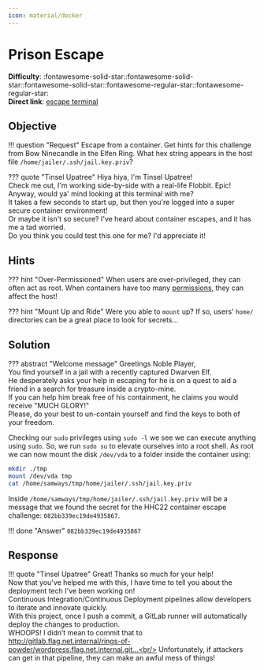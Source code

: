 ```yaml
---
icon: material/docker
---
```


# Prison Escape

**Difficulty**: :fontawesome-solid-star::fontawesome-solid-star::fontawesome-solid-star::fontawesome-regular-star::fontawesome-regular-star:<br/>
**Direct link**: [escape terminal](src="https://hhc22-escapeh.kringlecon.com?&challenge=escape&id=f572974d-94e1-474b-89ae-56f99dc6393d")


## Objective

!!! question "Request"
    Escape from a container. Get hints for this challenge from Bow Ninecandle in the Elfen Ring. What hex string appears in the host file `/home/jailer/.ssh/jail.key.priv`?

??? quote "Tinsel Upatree"
    Hiya hiya, I'm Tinsel Upatree!<br/>
    Check me out, I'm working side-by-side with a real-life Flobbit. Epic!<br/>
    Anyway, would ya' mind looking at this terminal with me?<br/>
    It takes a few seconds to start up, but then you're logged into a super secure container environment!<br/>
    Or maybe it isn't so secure? I've heard about container escapes, and it has me a tad worried.<br/>
    Do you think you could test this one for me? I'd appreciate it!


## Hints

??? hint "Over-Permissioned"
    When users are over-privileged, they can often act as root. When containers have too many [permissions](https://learn.snyk.io/lessons/container-runs-in-privileged-mode/kubernetes/), they can affect the host!

??? hint "Mount Up and Ride"
    Were you able to `mount` up? If so, users' `home/` directories can be a great place to look for secrets...

## Solution

??? abstract "Welcome message"
    Greetings Noble Player,<br/>
    You find yourself in a jail with a recently captured Dwarven Elf.<br/>
    He desperately asks your help in escaping for he is on a quest to aid a friend in a search for treasure inside a crypto-mine.<br/>
    If you can help him break free of his containment, he claims you would receive "MUCH GLORY!"<br/>
    Please, do your best to un-contain yourself and find the keys to both of your freedom.

Checking our `sudo` privileges using `sudo -l` we see we can execute anything using `sudo`. So, we run `sudo su` to elevate ourselves into a root shell. As root we can now mount the disk `/dev/vda` to a folder inside the container using:

```bash
mkdir ./tmp
mount /dev/vda tmp
cat /home/samways/tmp/home/jailer/.ssh/jail.key.priv
```

Inside `/home/samways/tmp/home/jailer/.ssh/jail.key.priv` will be a message that we found the secret for the HHC22 container escape challenge: `082bb339ec19de4935867`.

!!! done "Answer"
    `082bb339ec19de4935867`

## Response

!!! quote "Tinsel Upatree"
    Great! Thanks so much for your help!<br/>
    Now that you've helped me with this, I have time to tell you about the deployment tech I've been working on!<br/>
    Continuous Integration/Continuous Deployment pipelines allow developers to iterate and innovate quickly.<br/>
    With this project, once I push a commit, a GitLab runner will automatically deploy the changes to production.<br/>
    WHOOPS! I didn’t mean to commit that to http://gitlab.flag.net.internal/rings-of-powder/wordpress.flag.net.internal.git...<br/>
    Unfortunately, if attackers can get in that pipeline, they can make an awful mess of things!
